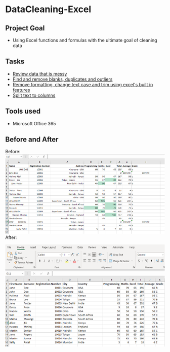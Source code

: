 # DataCleaning-Excel
## Project Goal
* Using Excel functions and formulas with the ultimate goal of cleaning data

## Tasks
* [Review data that is messy](https://github.com/Nwiradiradja/DataCleaning-Excel/tree/main/Data_Review)
* [Find and remove blanks, duplicates and outliers](https://github.com/Nwiradiradja/DataCleaning-Excel/tree/main/Blanks_Duplicates_Outliers)
* [Remove formatting, change text case and trim using excel's built in features](https://github.com/Nwiradiradja/DataCleaning-Excel/tree/main/Format_Case_Trim)
* [Split text to columns](https://github.com/Nwiradiradja/DataCleaning-Excel/tree/main/Split)

## Tools used
* Microsoft Office 365

## Before and After
Before:
![](https://github.com/Nwiradiradja/DataCleaning-Excel/blob/main/Before.png?raw=true)
After:

![](https://github.com/Nwiradiradja/DataCleaning-Excel/blob/main/After.png?raw=true)

